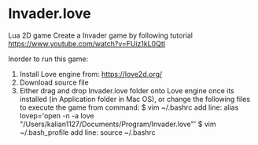 # Invader.love
Lua 2D game
Create a Invader game by following tutorial https://www.youtube.com/watch?v=FUiz1kL0QtI


Inorder to run this game:
1. Install Love engine from: https://love2d.org/
2. Download source file
3. Either drag and drop Invader.love folder onto Love engine once its installed (in Application folder in Mac OS), or change the following files to execute the game from command:
$ vim ~/.bashrc
	add line: alias lovep='open -n -a love "/Users/kalian1127/Documents/Program/Invader.love"'
$ vim ~/.bash_profile
	add line: source ~/.bashrc

